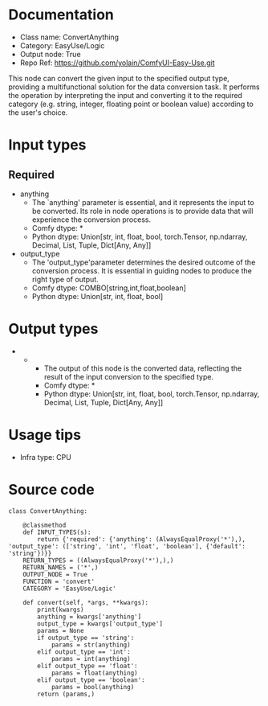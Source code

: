 # Documentation
- Class name: ConvertAnything
- Category: EasyUse/Logic
- Output node: True
- Repo Ref: https://github.com/yolain/ComfyUI-Easy-Use.git

This node can convert the given input to the specified output type, providing a multifunctional solution for the data conversion task. It performs the operation by interpreting the input and converting it to the required category (e.g. string, integer, floating point or boolean value) according to the user's choice.

# Input types
## Required
- anything
    - The `anything' parameter is essential, and it represents the input to be converted. Its role in node operations is to provide data that will experience the conversion process.
    - Comfy dtype: *
    - Python dtype: Union[str, int, float, bool, torch.Tensor, np.ndarray, Decimal, List, Tuple, Dict[Any, Any]]
- output_type
    - The 'output_type'parameter determines the desired outcome of the conversion process. It is essential in guiding nodes to produce the right type of output.
    - Comfy dtype: COMBO[string,int,float,boolean]
    - Python dtype: Union[str, int, float, bool]

# Output types
- *
    - The output of this node is the converted data, reflecting the result of the input conversion to the specified type.
    - Comfy dtype: *
    - Python dtype: Union[str, int, float, bool, torch.Tensor, np.ndarray, Decimal, List, Tuple, Dict[Any, Any]]

# Usage tips
- Infra type: CPU

# Source code
```
class ConvertAnything:

    @classmethod
    def INPUT_TYPES(s):
        return {'required': {'anything': (AlwaysEqualProxy('*'),), 'output_type': (['string', 'int', 'float', 'boolean'], {'default': 'string'})}}
    RETURN_TYPES = ((AlwaysEqualProxy('*'),),)
    RETURN_NAMES = ('*',)
    OUTPUT_NODE = True
    FUNCTION = 'convert'
    CATEGORY = 'EasyUse/Logic'

    def convert(self, *args, **kwargs):
        print(kwargs)
        anything = kwargs['anything']
        output_type = kwargs['output_type']
        params = None
        if output_type == 'string':
            params = str(anything)
        elif output_type == 'int':
            params = int(anything)
        elif output_type == 'float':
            params = float(anything)
        elif output_type == 'boolean':
            params = bool(anything)
        return (params,)
```